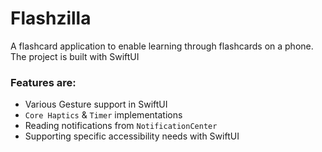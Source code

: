 # Flashzilla
A flashcard application to enable learning through flashcards on a phone. The project is built with SwiftUI

### Features are:
* Various Gesture support in SwiftUI
* `Core Haptics` & `Timer` implementations
* Reading notifications from `NotificationCenter`
* Supporting specific accessibility needs with SwiftUI
